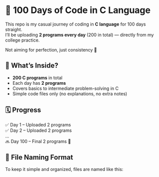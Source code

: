 


# 🌟 100 Days of Code in C Language

This repo is my casual journey of coding in **C language** for 100 days straight.  
I’ll be uploading **2 programs every day** (200 in total) — directly from my college practice.  

Not aiming for perfection, just consistency 💪  

## 📂 What’s Inside?
- **200 C programs** in total
- Each day has **2 programs**
- Covers basics to intermediate problem-solving in C
- Simple code files only (no explanations, no extra notes)

## 🗓️ Progress
✅ Day 1 – Uploaded 2 programs  
✅ Day 2 – Uploaded 2 programs  
...  
🔜 Day 100 – Final 2 programs 🚀  

## 📑 File Naming Format
To keep it simple and organized, files are named like this:
